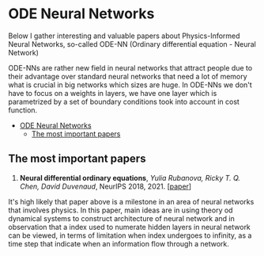 # ODE Neural Networks

Below I gather interesting and valuable papers about Physics-Informed Neural Networks, so-called ODE-NN (Ordinary differential equation - Neural Network)

ODE-NNs are rather new field in neural networks that attract people due to their advantage over standard neural networks that need a lot of memory what is crucial in big networks which sizes are huge. In ODE-NNs we don't have to focus on a weights in layers, we have one layer which is parametrized by a set of boundary conditions took into account in cost function.

- [ODE Neural Networks](#sections)
	- [The most important papers](#The-most-important-papers)

## The most important papers 

1. **Neural differential ordinary equations**, *Yulia Rubanova, Ricky T. Q. Chen, David Duvenaud*, NeurIPS 2018, 2021. [[paper](https://arxiv.org/pdf/1806.07366.pdf)]

It's high likely that paper above is a milestone in an area of neural networks that involves physics. In this paper, main ideas are in using theory od dynamical systems to construct architecture of neural network and in observation that a index used to numerate hidden layers in neural network can be viewed, in terms of limitation when index undergoes to infinity, as a time step that indicate when an information flow through a network.